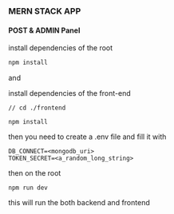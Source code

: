 ### MERN STACK APP

#### POST & ADMIN Panel

install dependencies of the root

```bash
npm install
```

and

install dependencies of the front-end

```
// cd ./frontend

npm install
```

then you need to create a .env file and fill it with

```
DB_CONNECT=<mongodb_uri>
TOKEN_SECRET=<a_random_long_string>
```

then on the root

```
npm run dev
```

this will run the both backend and frontend
